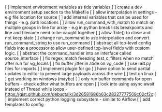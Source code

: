[ ] implement environment variables as tide variables
[ ] create a dev environment setup section to the Makefile
[ ] allow interpolation in settings - e.g file location for source
[ ] add internal variables that can be used for things - e.g. path locations
[ ] allow run_command_with_match to match on multiple groups in line for array - e.g in python break lists breakpoints and line and filename need to be caught together
[ ] allow Tide() to close and not keep state
[ ] change run_command to use interpolation and convert run_command_string to use run_command
[ ] abstract all top-level config fields into a processor to allow user-defined top-level fields with custom logic.
[ ] abstract the command_handler into an interface called source_interface
[ ] fix regex_match feeezing test_c_filters when no match after run for vg_locals
[ ] fix buffer jitter in atide on vg_code
[ ] use __init__.py files for imports
[ ] implement plugin for go
[ ] have option to send partial updates to editor to prevent large payloads across the wire
[ ] test on linux
[ ] get working on windows (maybe)
[ ] only run buffer commands for open buffers - check editor what buffers are open
[ ] look into using async await instead of Thread while loops - https://gist.github.com/debugtalk/3d26581686b63c28227777569c02cf2c
[ ] implement correct python logging subsystem - similar to Airflow
[ ] add templates to config

